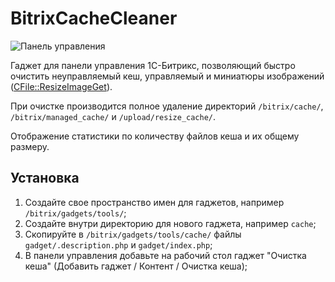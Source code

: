 BitrixCacheCleaner
==================

![Панель управления](https://raw.github.com/creadome/BitrixCacheCleaner/master/screen.png)

Гаджет для панели управления 1С-Битрикс, позволяющий быстро очистить неуправляемый кеш, управляемый и миниатюры изображений ([CFile::ResizeImageGet](http://dev.1c-bitrix.ru/api_help/main/reference/cfile/resizeimageget.php)).

При очистке производится полное удаление директорий `/bitrix/cache/`, `/bitrix/managed_cache/` и `/upload/resize_cache/`.

Отображение статистики по количеству файлов кеша и их общему размеру.

Установка
---------

1. Создайте свое пространство имен для гаджетов, например `/bitrix/gadgets/tools/`;
2. Создайте внутри директорию для нового гаджета, например `cache`;
3. Скопируйте в `/bitrix/gadgets/tools/cache/` файлы `gadget/.description.php` и `gadget/index.php`;
4. В панели управления добавьте на рабочий стол гаджет "Очистка кеша" (Добавить гаджет / Контент / Очистка кеша);
